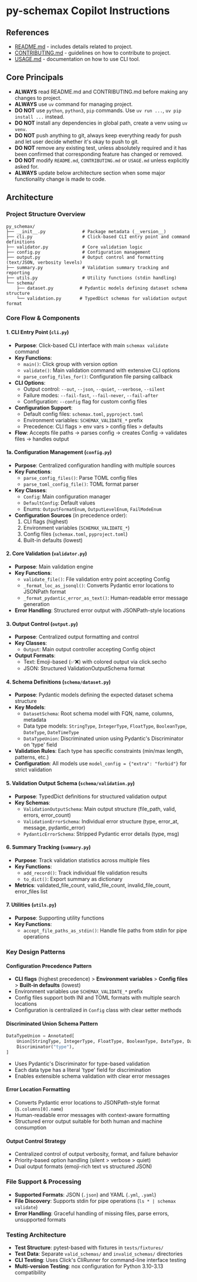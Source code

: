 # py-schemax Copilot Instructions

## References
- [README.md](../README.md) - includes details related to project.
- [CONTRIBUTING.md](../CONTRIBUTING.md) - guidelines on how to contribute to project.
- [USAGE.md](../USAGE.md) - documentation on how to use CLI tool.

## Core Principals
- **ALWAYS** read README.md and CONTRIBUTING.md before making any changes to project.
- **ALWAYS** use `uv` command for managing project.
- **DO NOT** use `python`, `python3`, `pip` commands. Use `uv run ...`, `uv pip install ...` instead.
- **DO NOT** install any dependencies in global path, create a venv using `uv venv`.
- **DO NOT** push anything to git, always keep everything ready for push and let user decide whether it's okay to push to git.
- **DO NOT** remove any existing test, unless absolutely required and it has been confirmed that corresponding feature has changed or removed.
- **DO NOT** modify `README.md`, `CONTRIBUTING.md` or `USAGE.md` unless explicitly asked for.
- **ALWAYS** update below architecture section when some major functionality change is made to code.

## Architecture

### Project Structure Overview
```
py_schemax/
├── __init__.py              # Package metadata (__version__)
├── cli.py                   # Click-based CLI entry point and command definitions
├── validator.py             # Core validation logic
├── config.py                # Configuration management
├── output.py                # Output control and formatting (text/JSON, verbosity levels)
├── summary.py               # Validation summary tracking and reporting
├── utils.py                 # Utility functions (stdin handling)
└── schema/
    ├── dataset.py          # Pydantic models defining dataset schema structure
    └── validation.py       # TypedDict schemas for validation output format
```

### Core Flow & Components

#### 1. CLI Entry Point (`cli.py`)
- **Purpose**: Click-based CLI interface with main `schemax validate` command
- **Key Functions**:
  - `main()`: Click group with version option
  - `validate()`: Main validation command with extensive CLI options
  - `parse_config_files_for()`: Configuration file parsing callback
- **CLI Options**:
  - Output control: `--out`, `--json`, `--quiet`, `--verbose`, `--silent`
  - Failure modes: `--fail-fast`, `--fail-never`, `--fail-after`
  - Configuration: `--config` flag for custom config files
- **Configuration Support**:
  - Default config files: `schemax.toml`, `pyproject.toml`
  - Environment variables: `SCHEMAX_VALIDATE_*` prefix
  - Precedence: CLI flags > env vars > config files > defaults
- **Flow**: Accepts file paths → parses config → creates Config → validates files → handles output

#### 1a. Configuration Management (`config.py`)
- **Purpose**: Centralized configuration handling with multiple sources
- **Key Functions**:
  - `parse_config_files()`: Parse TOML config files
  - `parse_toml_config_file()`: TOML format parser
- **Key Classes**:
  - `Config`: Main configuration manager
  - `DefaultConfig`: Default values
  - Enums: `OutputFormatEnum`, `OutputLevelEnum`, `FailModeEnum`
- **Configuration Sources** (in precedence order):
  1. CLI flags (highest)
  2. Environment variables (`SCHEMAX_VALIDATE_*`)
  3. Config files (`schemax.toml`, `pyproject.toml`)
  4. Built-in defaults (lowest)

#### 2. Core Validation (`validator.py`)
- **Purpose**: Main validation engine
- **Key Functions**:
  - `validate_file()`: File validation entry point accepting Config
  - `_format_loc_as_jsonql()`: Converts Pydantic error locations to JSONPath format
  - `_format_pydantic_error_as_text()`: Human-readable error message generation
- **Error Handling**: Structured error output with JSONPath-style locations

#### 3. Output Control (`output.py`)
- **Purpose**: Centralized output formatting and control
- **Key Classes**:
  - `Output`: Main output controller accepting Config object
- **Output Formats**:
  - Text: Emoji-based (✅❌) with colored output via click.secho
  - JSON: Structured ValidationOutputSchema format

#### 4. Schema Definitions (`schema/dataset.py`)
- **Purpose**: Pydantic models defining the expected dataset schema structure
- **Key Models**:
  - `DatasetSchema`: Root schema model with FQN, name, columns, metadata
  - Data type models: `StringType`, `IntegerType`, `FloatType`, `BooleanType`, `DateType`, `DateTimeType`
  - `DataTypeUnion`: Discriminated union using Pydantic's Discriminator on 'type' field
- **Validation Rules**: Each type has specific constraints (min/max length, patterns, etc.)
- **Configuration**: All models use `model_config = {"extra": "forbid"}` for strict validation

#### 5. Validation Output Schema (`schema/validation.py`)
- **Purpose**: TypedDict definitions for structured validation output
- **Key Schemas**:
  - `ValidationOutputSchema`: Main output structure (file_path, valid, errors, error_count)
  - `ValidationErrorSchema`: Individual error structure (type, error_at, message, pydantic_error)
  - `PydanticErrorSchema`: Stripped Pydantic error details (type, msg)

#### 6. Summary Tracking (`summary.py`)
- **Purpose**: Track validation statistics across multiple files
- **Key Functions**:
  - `add_record()`: Track individual file validation results
  - `to_dict()`: Export summary as dictionary
- **Metrics**: validated_file_count, valid_file_count, invalid_file_count, error_files list

#### 7. Utilities (`utils.py`)
- **Purpose**: Supporting utility functions
- **Key Functions**:
  - `accept_file_paths_as_stdin()`: Handle file paths from stdin for pipe operations

### Key Design Patterns

#### Configuration Precedence Pattern
- **CLI flags** (highest precedence) > **Environment variables** > **Config files** > **Built-in defaults** (lowest)
- Environment variables use `SCHEMAX_VALIDATE_*` prefix
- Config files support both INI and TOML formats with multiple search locations
- Configuration is centralized in `Config` class with clear setter methods

#### Discriminated Union Schema Pattern
```python
DataTypeUnion = Annotated[
    Union[StringType, IntegerType, FloatType, BooleanType, DateType, DateTimeType],
    Discriminator("type"),
]
```
- Uses Pydantic's Discriminator for type-based validation
- Each data type has a literal 'type' field for discrimination
- Enables extensible schema validation with clear error messages

#### Error Location Formatting
- Converts Pydantic error locations to JSONPath-style format (`$.columns[0].name`)
- Human-readable error messages with context-aware formatting
- Structured error output suitable for both human and machine consumption

#### Output Control Strategy
- Centralized control of output verbosity, format, and failure behavior
- Priority-based option handling (silent > verbose > quiet)
- Dual output formats (emoji-rich text vs structured JSON)

### File Support & Processing
- **Supported Formats**: JSON (`.json`) and YAML (`.yml`, `.yaml`)
- **File Discovery**: Supports stdin for pipe operations (`ls * | schemax validate`)
- **Error Handling**: Graceful handling of missing files, parse errors, unsupported formats

### Testing Architecture
- **Test Structure**: pytest-based with fixtures in `tests/fixtures/`
- **Test Data**: Separate `valid_schemas/` and `invalid_schemas/` directories
- **CLI Testing**: Uses Click's CliRunner for command-line interface testing
- **Multi-version Testing**: nox configuration for Python 3.10-3.13 compatibility
